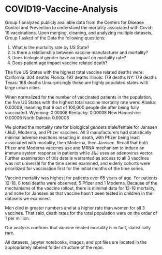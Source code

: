 # COVID19-Vaccine-Analysis
Group 1 analyzed publicly available data from the Centers for Disease Control and Prevention to understand the mortality associated with Covid-19 vaccinations.
Upon merging, cleaning, and analyzing multiple datasets, Group 1 asked of the Data the following questions:
1. What is the mortality rate by US State?
2. Is there a relationship between vaccine manufacturer and mortality?
3. Does biological gender have an impact on mortality rate?
4. Does patient age impact vaccine related death?

The five US States with the highest total vaccine related deaths were:
California: 304 deaths
Florida: 192 deaths
Illinois: 179 deaths
NY: 179 deaths
Texas: 168 deaths
Unsurprisingly these are highly populated states with large urban cities. 

When normalized for the number of vaccinated patients in the population, the five US States with the highest total vaccine mortality rate were:
Alaska: 0.00009, meaning that 9 out of 100,000 people die after being fully vaccinated.
Wyoming: 0.00008
Kentucky: 0.00008
New Hampshire: 0.00006
North Dakota: 0.00006

We plotted the mortality rate for biological genders male/female for Janssen (J&J), Moderna, and Pfizer vaccines. All 3 manufacturers had statistically minimal adverse reactions resulting in death, with Pfizer being least associated with mortality, then Moderna, then Janssen. Recall that both Pfizer and Moderna vaccines use and MRNA mechanism to induce an immune system response in patients while J&J uses an adenovirus vector. Further examination of this data is warranted as access to all 3 vaccines was not universal for the time series examined, and elderly cohorts were prioritized for vaccination first for the initial months of the time series.

Vaccine mortality was highest for patients over 65 years of age. For patients 12-18, 6 total deaths were observed, 5 Pfizer and 1 Moderna. Because of the mechanisms of the vaccine rollout, there is minimal data for 12-18 mortality, and none for Janssen as that vaccine hasn't been tested in children in the datasets we examined. 

Men died in greater numbers and at a higher rate than women for all 3 vaccines. That said, death rates for the total population were on the order of 1 per million.

Our analysis confirms that vaccine related mortality is in fact, statistically rare.

All datasets, jupyter notebooks, images, and ppt files are located in the appropriately labeled folder structure of the repo.
